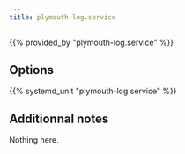 ```yaml
---
title: plymouth-log.service
---
```


{{% provided_by "plymouth-log.service" %}}

## Options

{{% systemd_unit "plymouth-log.service" %}}

## Additionnal notes

Nothing here.